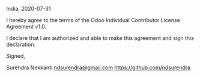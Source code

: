 India, 2020-07-31

I hereby agree to the terms of the Odoo Individual Contributor License
Agreement v1.0.

I declare that I am authorized and able to make this agreement and sign this
declaration.

Signed,

Surendra Nekkanti ndsurendra@gmail.com https://github.com/ndsurendra
